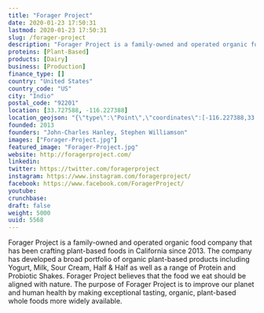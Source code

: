```yaml
---
title: "Forager Project"
date: 2020-01-23 17:50:31
lastmod: 2020-01-23 17:50:31
slug: /forager-project
description: "Forager Project is a family-owned and operated organic food company that has been crafting plant-based foods in California since 2013. The company has developed a broad portfolio of organic plant-based products including Yogurt, Milk, Sour Cream, Half & Half as well as a range of Protein and Probiotic Shakes. Forager Project believes that the food we eat should be aligned with nature. The purpose of Forager Project is to improve our planet and human health by making exceptional tasting, organic, plant-based whole foods more widely available."
proteins: [Plant-Based]
products: [Dairy]
business: [Production]
finance_type: []
country: "United States"
country_code: "US"
city: "Indio"
postal_code: "92201"
location: [33.727588, -116.227388]
location_geojson: "{\"type\":\"Point\",\"coordinates\":[-116.227388,33.727588]}"
founded: 2013
founders: "John-Charles Hanley, Stephen Williamson"
images: ["Forager-Project.jpg"]
featured_image: "Forager-Project.jpg"
website: http://foragerproject.com/
linkedin: 
twitter: https://twitter.com/foragerproject
instagram: https://www.instagram.com/foragerproject/
facebook: https://www.facebook.com/ForagerProject/
youtube: 
crunchbase: 
draft: false
weight: 5000
uuid: 5568
---
```

Forager Project is a family-owned and operated organic food company that has been crafting plant-based foods in California since 2013. The company has developed a broad portfolio of organic plant-based products including Yogurt, Milk, Sour Cream, Half & Half as well as a range of Protein and Probiotic Shakes. Forager Project believes that the food we eat should be aligned with nature. The purpose of Forager Project is to improve our planet and human health by making exceptional tasting, organic, plant-based whole foods more widely available.
